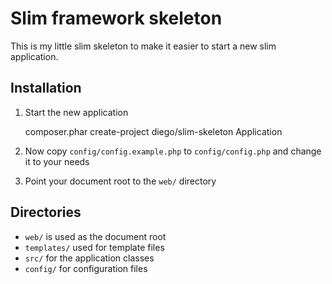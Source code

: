 # Slim framework skeleton

This is my little slim skeleton to make it easier to start a new slim application.

## Installation

1. Start the new application

    composer.phar create-project diego/slim-skeleton Application

2. Now copy `config/config.example.php` to `config/config.php` and change it to your needs
3. Point your document root to the `web/` directory

## Directories

* `web/` is used as the document root
* `templates/` used for template files
* `src/` for the application classes
* `config/` for configuration files

